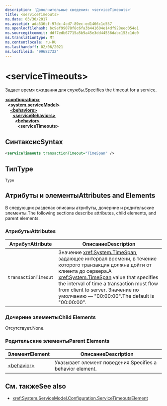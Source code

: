 ```yaml
---
description: 'Дополнительные сведения: <serviceTimeouts>'
title: <serviceTimeouts>
ms.date: 03/30/2017
ms.assetid: ada536cf-97dc-4cd7-89ec-ed1466c1c557
ms.openlocfilehash: bc9ef99078f8c6fa3b441604e14df928eec054e1
ms.sourcegitcommit: ddf7edb67715a5b9a45e3dd44536dabc153c1de0
ms.translationtype: MT
ms.contentlocale: ru-RU
ms.lasthandoff: 02/06/2021
ms.locfileid: "99682732"
---
```

# \<serviceTimeouts>

<span data-ttu-id="81c96-102">Задает время ожидания для службы.</span><span class="sxs-lookup"><span data-stu-id="81c96-102">Specifies the timeout for a service.</span></span>  
  
[**\<configuration>**](../configuration-element.md)\
&nbsp;&nbsp;[**\<system.serviceModel>**](system-servicemodel.md)\
&nbsp;&nbsp;&nbsp;&nbsp;[**\<behaviors>**](behaviors.md)\
&nbsp;&nbsp;&nbsp;&nbsp;&nbsp;&nbsp;[**\<serviceBehaviors>**](servicebehaviors.md)\
&nbsp;&nbsp;&nbsp;&nbsp;&nbsp;&nbsp;&nbsp;&nbsp;[**\<behavior>**](behavior-of-servicebehaviors.md)\
&nbsp;&nbsp;&nbsp;&nbsp;&nbsp;&nbsp;&nbsp;&nbsp;&nbsp;&nbsp;**\<serviceTimeouts>**  
  
## <a name="syntax"></a><span data-ttu-id="81c96-103">Синтаксис</span><span class="sxs-lookup"><span data-stu-id="81c96-103">Syntax</span></span>  
  
```xml  
<serviceTimeouts transactionTimeout="TimeSpan" />
```  
  
## <a name="type"></a><span data-ttu-id="81c96-104">Тип</span><span class="sxs-lookup"><span data-stu-id="81c96-104">Type</span></span>  

 `Type`  
  
## <a name="attributes-and-elements"></a><span data-ttu-id="81c96-105">Атрибуты и элементы</span><span class="sxs-lookup"><span data-stu-id="81c96-105">Attributes and Elements</span></span>  

 <span data-ttu-id="81c96-106">В следующих разделах описаны атрибуты, дочерние и родительские элементы.</span><span class="sxs-lookup"><span data-stu-id="81c96-106">The following sections describe attributes, child elements, and parent elements.</span></span>  
  
### <a name="attributes"></a><span data-ttu-id="81c96-107">Атрибуты</span><span class="sxs-lookup"><span data-stu-id="81c96-107">Attributes</span></span>  
  
|<span data-ttu-id="81c96-108">Атрибут</span><span class="sxs-lookup"><span data-stu-id="81c96-108">Attribute</span></span>|<span data-ttu-id="81c96-109">Описание</span><span class="sxs-lookup"><span data-stu-id="81c96-109">Description</span></span>|  
|---------------|-----------------|  
|`transactionTimeout`|<span data-ttu-id="81c96-110">Значение <xref:System.TimeSpan>, задающее интервал времени, в течение которого транзакция должна дойти от клиента до сервера.</span><span class="sxs-lookup"><span data-stu-id="81c96-110">A <xref:System.TimeSpan> value that specifies the interval of time a transaction must flow from client to server.</span></span> <span data-ttu-id="81c96-111">Значение по умолчанию — "00:00:00".</span><span class="sxs-lookup"><span data-stu-id="81c96-111">The default is "00:00:00".</span></span>|  
  
### <a name="child-elements"></a><span data-ttu-id="81c96-112">Дочерние элементы</span><span class="sxs-lookup"><span data-stu-id="81c96-112">Child Elements</span></span>  

 <span data-ttu-id="81c96-113">Отсутствует.</span><span class="sxs-lookup"><span data-stu-id="81c96-113">None.</span></span>  
  
### <a name="parent-elements"></a><span data-ttu-id="81c96-114">Родительские элементы</span><span class="sxs-lookup"><span data-stu-id="81c96-114">Parent Elements</span></span>  
  
|<span data-ttu-id="81c96-115">Элемент</span><span class="sxs-lookup"><span data-stu-id="81c96-115">Element</span></span>|<span data-ttu-id="81c96-116">Описание</span><span class="sxs-lookup"><span data-stu-id="81c96-116">Description</span></span>|  
|-------------|-----------------|  
|[\<behavior>](behavior-of-endpointbehaviors.md)|<span data-ttu-id="81c96-117">Указывает элемент поведения.</span><span class="sxs-lookup"><span data-stu-id="81c96-117">Specifies a behavior element.</span></span>|  
  
## <a name="see-also"></a><span data-ttu-id="81c96-118">См. также</span><span class="sxs-lookup"><span data-stu-id="81c96-118">See also</span></span>

- <xref:System.ServiceModel.Configuration.ServiceTimeoutsElement>
